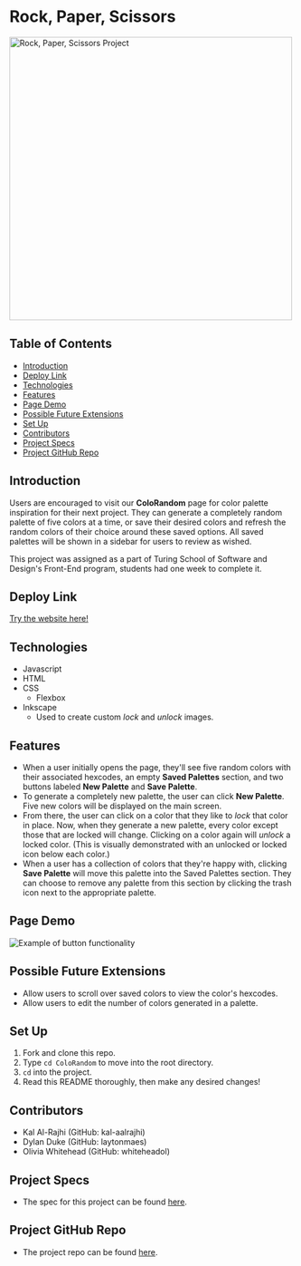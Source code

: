 # Rock, Paper, Scissors

<img width="500" alt="Rock, Paper, Scissors Project" src="https://user-images.githubusercontent.com/96206823/155771028-fc322b62-a5a0-4031-86af-eb0c242d3828.png">

## Table of Contents

  - [Introduction](#introduction)
  - [Deploy Link](#deploy-link)
  - [Technologies](#technologies)
  - [Features](#features)
  - [Page Demo](#page-demo)
  - [Possible Future Extensions](#possible-future-extensions)
  - [Set Up](#set-up)
  - [Contributors](#contributors)
  - [Project Specs](#project-specs)
  - [Project GitHub Repo](#project-github-repo)

## Introduction
Users are encouraged to visit our **ColoRandom** page for color palette inspiration for their next project. They can generate a completely random palette of five colors at a time, or save their desired colors and refresh the random colors of their choice around these saved options. All saved palettes will be shown in a sidebar for users to review as wished.

This project was assigned as a part of Turing School of Software and Design's Front-End program, students had one week to complete it.

## Deploy Link
[Try the website here!](https://kal-aalrajhi.github.io/ColoRandom/)

## Technologies
  - Javascript
  - HTML
  - CSS
    - Flexbox
  - Inkscape
    - Used to create custom *lock* and *unlock* images.

## Features
- When a user initially opens the page, they'll see five random colors with their associated hexcodes, an empty **Saved Palettes** section, and two buttons labeled **New Palette** and **Save Palette**.
- To generate a completely new palette, the user can click **New Palette**. Five new colors will be displayed on the main screen.
- From there, the user can click on a color that they like to *lock* that color in place. Now, when they generate a new palette, every color except those that are locked will change. Clicking on a color again will *unlock* a locked color. (This is visually demonstrated with an unlocked or locked icon below each color.)
- When a user has a collection of colors that they're happy with, clicking **Save Palette** will move this palette into the Saved Palettes section. They can choose to remove any palette from this section by clicking the trash icon next to the appropriate palette.

## Page Demo
![Example of button functionality](https://media.giphy.com/media/YJ4jzH6DEZWkzvHl38/giphy.gif)

## Possible Future Extensions
- Allow users to scroll over saved colors to view the color's hexcodes.
- Allow users to edit the number of colors generated in a palette.

## Set Up
1. Fork and clone this repo.
2. Type `cd ColoRandom` to move into the root directory.
3. `cd` into the project.
4. Read this README thoroughly, then make any desired changes!

## Contributors
- Kal Al-Rajhi (GitHub: kal-aalrajhi)
- Dylan Duke (GitHub: laytonmaes)
- Olivia Whitehead (GitHub: whiteheadol)

## Project Specs
- The spec for this project can be found [here](https://frontend.turing.edu/projects/module-1/colorandom.html).

## Project GitHub Repo
- The project repo can be found [here](https://github.com/kal-aalrajhi/ColoRandom).
